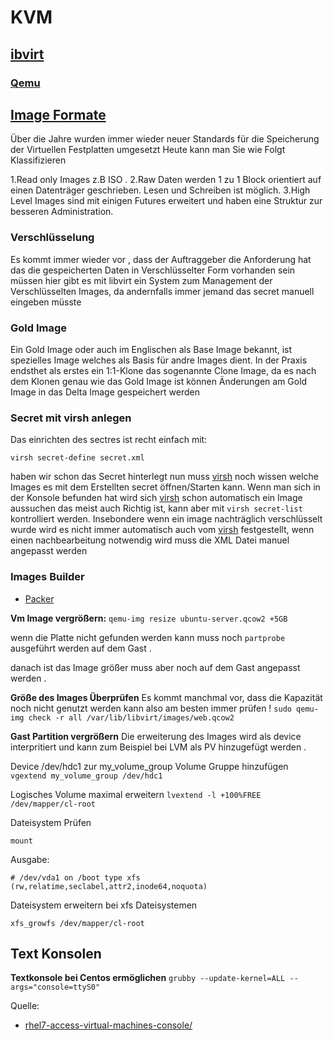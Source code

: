 # KVM

## [ibvirt](../libvirt)

### [Qemu](../qemu)

## [Image Formate](../images)

Über die Jahre wurden immer wieder neuer Standards für die Speicherung der Virtuellen Festplatten umgesetzt Heute kann man Sie wie Folgt Klassifizieren

1.Read only Images z.B ISO .
2.Raw Daten werden 1 zu 1 Block orientiert auf einen Datenträger geschrieben. Lesen und Schreiben ist möglich.
3.High Level Images sind mit einigen Futures erweitert und haben eine Struktur zur besseren Administration.

### Verschlüsselung

Es kommt immer wieder vor , dass der Auftraggeber die Anforderung hat das die gespeicherten Daten in Verschlüsselter Form vorhanden sein müssen hier gibt es mit libvirt ein System zum Management der Verschlüsselten Images, da andernfalls immer jemand das secret manuell eingeben müsste

### Gold Image

Ein Gold Image oder auch im Englischen als Base Image bekannt, ist spezielles Image welches als Basis für andre Images dient.
In der Praxis endsthet als erstes ein 1:1-Klone das sogenannte Clone Image, da es nach dem Klonen genau wie das Gold Image ist können Änderungen am Gold Image in das Delta Image gespeichert werden

### Secret mit virsh anlegen

Das einrichten des sectres ist recht einfach mit:

`virsh secret-define secret.xml`

haben wir schon das Secret hinterlegt nun muss [virsh](../virsh) noch wissen welche Images es mit dem Erstellten secret öffnen/Starten kann.
Wenn man sich in der Konsole befunden hat wird sich [virsh](../virsh) schon automatisch ein Image aussuchen das meist auch Richtig ist, kann aber mit
``virsh secret-list``
kontrolliert werden.
Insebondere wenn ein image nachträglich verschlüsselt wurde wird es nicht immer automatisch auch vom [virsh](../virsh) festgestellt, wenn einen nachbearbeitung notwendig wird muss die XML Datei manuel angepasst werden

### Images Builder

* [Packer](../packer)

**Vm Image vergrößern:**
`qemu-img resize ubuntu-server.qcow2 +5GB`

wenn die Platte nicht gefunden werden kann muss noch `partprobe` ausgeführt werden auf dem Gast .

danach ist das Image größer muss aber noch auf dem Gast  angepasst werden .

**Größe des Images Überprüfen**
Es kommt manchmal vor, dass die Kapazität noch nicht genutzt werden kann also am besten immer prüfen !
`sudo qemu-img check -r all /var/lib/libvirt/images/web.qcow2`

**Gast Partition vergrößern**
Die erweiterung des Images wird als device interpritiert und kann zum Beispiel bei LVM als PV hinzugefügt werden .

Device  /dev/hdc1 zur my_volume_group Volume Gruppe hinzufügen
`vgextend my_volume_group /dev/hdc1`

Logisches Volume maximal erweitern
`lvextend -l +100%FREE /dev/mapper/cl-root`

Dateisystem Prüfen

`mount`

Ausgabe:

`# /dev/vda1 on /boot type xfs (rw,relatime,seclabel,attr2,inode64,noquota)`

Dateisystem erweitern bei xfs Dateisystemen

`xfs_growfs /dev/mapper/cl-root`

## Text Konsolen

**Textkonsole bei Centos ermöglichen**
`grubby --update-kernel=ALL --args="console=ttyS0"`

Quelle:

* [rhel7-access-virtual-machines-console/](https://www.certdepot.net/rhel7-access-virtual-machines-console/)
